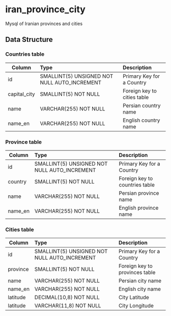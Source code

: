 # iran_province_city
Mysql of Iranian provinces and cities

## Data Structure

### Countries table
| Column        | Type                                         | Description                      |
| ------------- |:---------------------------------------------| :--------------------------------|
| id            | SMALLINT(5) UNSIGNED NOT NULL AUTO_INCREMENT | Primary Key for a Country        |
| capital_city  | SMALLINT(5) NOT NULL                         | Foreign key to cities table      |
| name          | VARCHAR(255) NOT NULL                        | Persian country name             |
| name_en       | VARCHAR(255) NOT NULL                        | English country name             |


### Province table
| Column        | Type                                         | Description                      |
| ------------- |:---------------------------------------------| :--------------------------------|
| id            | SMALLINT(5) UNSIGNED NOT NULL AUTO_INCREMENT | Primary Key for a Country        |
| country       | SMALLINT(5) NOT NULL                         | Foreign key to countries table   |
| name          | VARCHAR(255) NOT NULL                        | Persian province name            |
| name_en       | VARCHAR(255) NOT NULL                        | English province name            |

### Cities table
| Column        | Type                                         | Description                      |
| ------------- |:---------------------------------------------| :--------------------------------|
| id            | SMALLINT(5) UNSIGNED NOT NULL AUTO_INCREMENT | Primary Key for a Country        |
| province      | SMALLINT(5) NOT NULL                         | Foreign key to provinces table   |
| name          | VARCHAR(255) NOT NULL                        | Persian city name                |
| name_en       | VARCHAR(255) NOT NULL                        | English city name                |
| latitude      | DECIMAL(10,8) NOT NULL                       | City Latitude                    |
| latitude      | VARCHAR(11,8) NOT NULL                       | City Longitude                   |